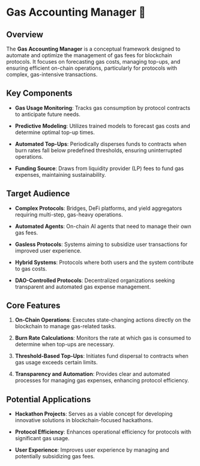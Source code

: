 # Gas Accounting Manager 🧮

## Overview

The **Gas Accounting Manager** is a conceptual framework designed to automate and optimize the management of gas fees for blockchain protocols. It focuses on forecasting gas costs, managing top-ups, and ensuring efficient on-chain operations, particularly for protocols with complex, gas-intensive transactions.

## Key Components

* **Gas Usage Monitoring**: Tracks gas consumption by protocol contracts to anticipate future needs.

* **Predictive Modeling**: Utilizes trained models to forecast gas costs and determine optimal top-up times.

* **Automated Top-Ups**: Periodically disperses funds to contracts when burn rates fall below predefined thresholds, ensuring uninterrupted operations.

* **Funding Source**: Draws from liquidity provider (LP) fees to fund gas expenses, maintaining sustainability.

## Target Audience

* **Complex Protocols**: Bridges, DeFi platforms, and yield aggregators requiring multi-step, gas-heavy operations.

* **Automated Agents**: On-chain AI agents that need to manage their own gas fees.

* **Gasless Protocols**: Systems aiming to subsidize user transactions for improved user experience.

* **Hybrid Systems**: Protocols where both users and the system contribute to gas costs.

* **DAO-Controlled Protocols**: Decentralized organizations seeking transparent and automated gas expense management.

## Core Features

1. **On-Chain Operations**: Executes state-changing actions directly on the blockchain to manage gas-related tasks.

2. **Burn Rate Calculations**: Monitors the rate at which gas is consumed to determine when top-ups are necessary.

3. **Threshold-Based Top-Ups**: Initiates fund dispersal to contracts when gas usage exceeds certain limits.

4. **Transparency and Automation**: Provides clear and automated processes for managing gas expenses, enhancing protocol efficiency.

## Potential Applications

* **Hackathon Projects**: Serves as a viable concept for developing innovative solutions in blockchain-focused hackathons.

* **Protocol Efficiency**: Enhances operational efficiency for protocols with significant gas usage.

* **User Experience**: Improves user experience by managing and potentially subsidizing gas fees.

